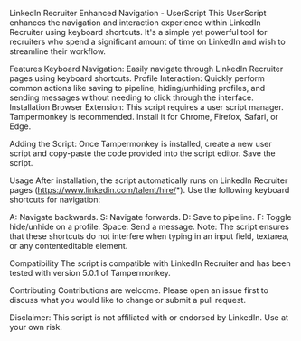LinkedIn Recruiter Enhanced Navigation - UserScript
This UserScript enhances the navigation and interaction experience within LinkedIn Recruiter using keyboard shortcuts. It's a simple yet powerful tool for recruiters who spend a significant amount of time on LinkedIn and wish to streamline their workflow.

Features
Keyboard Navigation: Easily navigate through LinkedIn Recruiter pages using keyboard shortcuts.
Profile Interaction: Quickly perform common actions like saving to pipeline, hiding/unhiding profiles, and sending messages without needing to click through the interface.
Installation
Browser Extension: This script requires a user script manager. Tampermonkey is recommended. Install it for Chrome, Firefox, Safari, or Edge.

Adding the Script: Once Tampermonkey is installed, create a new user script and copy-paste the code provided into the script editor. Save the script.

Usage
After installation, the script automatically runs on LinkedIn Recruiter pages (https://www.linkedin.com/talent/hire/*). Use the following keyboard shortcuts for navigation:

A: Navigate backwards.
S: Navigate forwards.
D: Save to pipeline.
F: Toggle hide/unhide on a profile.
Space: Send a message.
Note: The script ensures that these shortcuts do not interfere when typing in an input field, textarea, or any contenteditable element.

Compatibility
The script is compatible with LinkedIn Recruiter and has been tested with version 5.0.1 of Tampermonkey.

Contributing
Contributions are welcome. Please open an issue first to discuss what you would like to change or submit a pull request.

Disclaimer: This script is not affiliated with or endorsed by LinkedIn. Use at your own risk.

